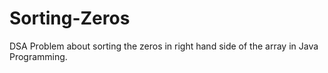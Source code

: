 # Sorting-Zeros
DSA Problem about sorting the zeros in right hand side of the array in Java Programming.
